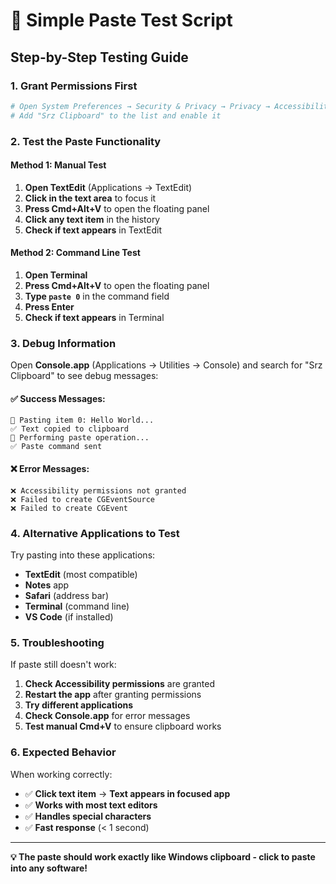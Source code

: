 # 🧪 **Simple Paste Test Script**

## **Step-by-Step Testing Guide**

### **1. Grant Permissions First**
```bash
# Open System Preferences → Security & Privacy → Privacy → Accessibility
# Add "Srz Clipboard" to the list and enable it
```

### **2. Test the Paste Functionality**

#### **Method 1: Manual Test**
1. **Open TextEdit** (Applications → TextEdit)
2. **Click in the text area** to focus it
3. **Press Cmd+Alt+V** to open the floating panel
4. **Click any text item** in the history
5. **Check if text appears** in TextEdit

#### **Method 2: Command Line Test**
1. **Open Terminal**
2. **Press Cmd+Alt+V** to open the floating panel
3. **Type `paste 0`** in the command field
4. **Press Enter**
5. **Check if text appears** in Terminal

### **3. Debug Information**

Open **Console.app** (Applications → Utilities → Console) and search for "Srz Clipboard" to see debug messages:

#### **✅ Success Messages:**
```
🎯 Pasting item 0: Hello World...
✅ Text copied to clipboard
🎯 Performing paste operation...
✅ Paste command sent
```

#### **❌ Error Messages:**
```
❌ Accessibility permissions not granted
❌ Failed to create CGEventSource
❌ Failed to create CGEvent
```

### **4. Alternative Applications to Test**

Try pasting into these applications:
- **TextEdit** (most compatible)
- **Notes** app
- **Safari** (address bar)
- **Terminal** (command line)
- **VS Code** (if installed)

### **5. Troubleshooting**

If paste still doesn't work:

1. **Check Accessibility permissions** are granted
2. **Restart the app** after granting permissions
3. **Try different applications**
4. **Check Console.app** for error messages
5. **Test manual Cmd+V** to ensure clipboard works

### **6. Expected Behavior**

When working correctly:
- ✅ **Click text item** → **Text appears in focused app**
- ✅ **Works with most text editors**
- ✅ **Handles special characters**
- ✅ **Fast response** (< 1 second)

---

**💡 The paste should work exactly like Windows clipboard - click to paste into any software!**
